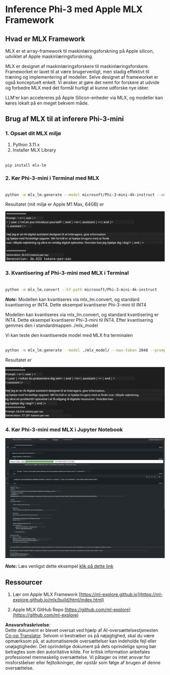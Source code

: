 <!--
CO_OP_TRANSLATOR_METADATA:
{
  "original_hash": "dcb656f3d206fc4968e236deec5d4384",
  "translation_date": "2025-05-09T12:14:48+00:00",
  "source_file": "md/01.Introduction/03/MLX_Inference.md",
  "language_code": "da"
}
-->
# **Inference Phi-3 med Apple MLX Framework**

## **Hvad er MLX Framework**

MLX er et array-framework til maskinlæringsforskning på Apple silicon, udviklet af Apple maskinlæringsforskning.

MLX er designet af maskinlæringsforskere til maskinlæringsforskere. Frameworket er lavet til at være brugervenligt, men stadig effektivt til træning og implementering af modeller. Selve designet af frameworket er også konceptuelt enkelt. Vi ønsker at gøre det nemt for forskere at udvide og forbedre MLX med det formål hurtigt at kunne udforske nye idéer.

LLM'er kan accelereres på Apple Silicon-enheder via MLX, og modeller kan køres lokalt på en meget bekvem måde.

## **Brug af MLX til at inferere Phi-3-mini**

### **1. Opsæt dit MLX miljø**

1. Python 3.11.x  
2. Installer MLX Library


```bash

pip install mlx-lm

```

### **2. Kør Phi-3-mini i Terminal med MLX**


```bash

python -m mlx_lm.generate --model microsoft/Phi-3-mini-4k-instruct --max-token 2048 --prompt  "<|user|>\nCan you introduce yourself<|end|>\n<|assistant|>"

```

Resultatet (mit miljø er Apple M1 Max, 64GB) er

![Terminal](../../../../../translated_images/01.0d0f100b646a4e4c4f1cd36c1a05727cd27f1e696ed642c06cf6e2c9bbf425a4.da.png)

### **3. Kvantisering af Phi-3-mini med MLX i Terminal**


```bash

python -m mlx_lm.convert --hf-path microsoft/Phi-3-mini-4k-instruct

```

***Note:*** Modellen kan kvantiseres via mlx_lm.convert, og standard kvantisering er INT4. Dette eksempel kvantiserer Phi-3-mini til INT4

Modellen kan kvantiseres via mlx_lm.convert, og standard kvantisering er INT4. Dette eksempel kvantiserer Phi-3-mini til INT4. Efter kvantisering gemmes den i standardmappen ./mlx_model

Vi kan teste den kvantiserede model med MLX fra terminalen


```bash

python -m mlx_lm.generate --model ./mlx_model/ --max-token 2048 --prompt  "<|user|>\nCan you introduce yourself<|end|>\n<|assistant|>"

```

Resultatet er

![INT4](../../../../../translated_images/02.04e0be1f18a90a58ad47e0c9d9084ac94d0f1a8c02fa707d04dd2dfc7e9117c6.da.png)


### **4. Kør Phi-3-mini med MLX i Jupyter Notebook**


![Notebook](../../../../../translated_images/03.0cf0092fe143357656bb5a7bc6427c41d8528d772d38a82d0b2693e2a3eeb16e.da.png)

***Note:*** Læs venligst dette eksempel [klik på dette link](../../../../../code/03.Inference/MLX/MLX_DEMO.ipynb)


## **Ressourcer**

1. Lær om Apple MLX Framework [https://ml-explore.github.io](https://ml-explore.github.io/mlx/build/html/index.html)

2. Apple MLX GitHub Repo [https://github.com/ml-explore](https://github.com/ml-explore)

**Ansvarsfraskrivelse**:  
Dette dokument er blevet oversat ved hjælp af AI-oversættelsestjenesten [Co-op Translator](https://github.com/Azure/co-op-translator). Selvom vi bestræber os på nøjagtighed, skal du være opmærksom på, at automatiserede oversættelser kan indeholde fejl eller unøjagtigheder. Det oprindelige dokument på dets oprindelige sprog bør betragtes som den autoritative kilde. For kritisk information anbefales professionel menneskelig oversættelse. Vi påtager os intet ansvar for misforståelser eller fejltolkninger, der opstår som følge af brugen af denne oversættelse.